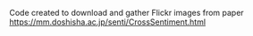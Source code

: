 Code created to download and gather Flickr images from paper https://mm.doshisha.ac.jp/senti/CrossSentiment.html